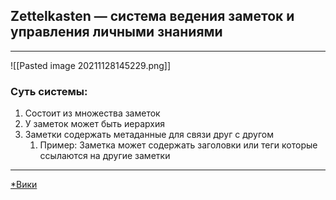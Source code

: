 ## Zettelkasten — система ведения заметок и управления личными знаниями
---------------
![[Pasted image 20211128145229.png]]
### Суть системы:
1. Состоит из множества заметок
2. У заметок может быть иерархия
3. Заметки содержать метаданные для связи друг с другом
	1. Пример: Заметка может содержать заголовки или теги которые ссылаются на другие заметки
---------------
[*Вики](https://en.wikipedia.org/wiki/Zettelkasten)


	
